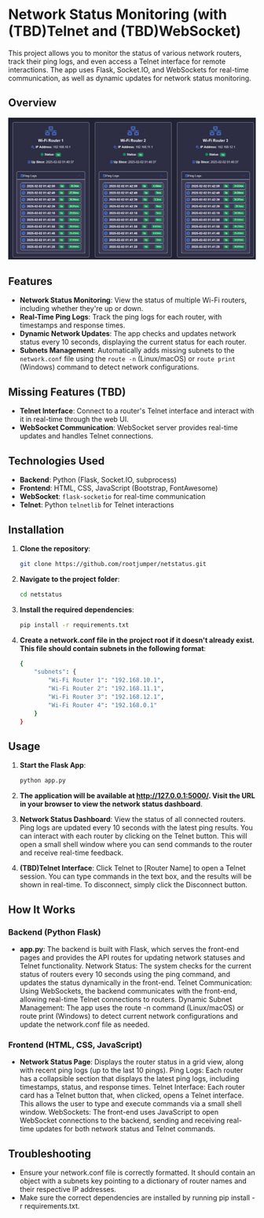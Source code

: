 # Network Status Monitoring (with (TBD)Telnet and (TBD)WebSocket)

This project allows you to monitor the status of various network routers, track their ping logs, and even access a Telnet interface for remote interactions. The app uses Flask, Socket.IO, and WebSockets for real-time communication, as well as dynamic updates for network status monitoring.

## Overview

![Network Status](netstatus.png)

## Features

- **Network Status Monitoring**: View the status of multiple Wi-Fi routers, including whether they're up or down.
- **Real-Time Ping Logs**: Track the ping logs for each router, with timestamps and response times.
- **Dynamic Network Updates**: The app checks and updates network status every 10 seconds, displaying the current status for each router.
- **Subnets Management**: Automatically adds missing subnets to the `network.conf` file using the `route -n` (Linux/macOS) or `route print` (Windows) command to detect network configurations.

## Missing Features (TBD)
- **Telnet Interface**: Connect to a router's Telnet interface and interact with it in real-time through the web UI.
- **WebSocket Communication**: WebSocket server provides real-time updates and handles Telnet connections.

## Technologies Used

- **Backend**: Python (Flask, Socket.IO, subprocess)
- **Frontend**: HTML, CSS, JavaScript (Bootstrap, FontAwesome)
- **WebSocket**: `flask-socketio` for real-time communication
- **Telnet**: Python `telnetlib` for Telnet interactions

## Installation

1. **Clone the repository**:
   ```bash
   git clone https://github.com/rootjumper/netstatus.git

2. **Navigate to the project folder**:
    ```bash
    cd netstatus

3. **Install the required dependencies**:
    ```bash
    pip install -r requirements.txt

4. **Create a network.conf file in the project root if it doesn't already exist. This file should contain subnets in the following format**:
    ```bash
    {
        "subnets": {
            "Wi-Fi Router 1": "192.168.10.1",
            "Wi-Fi Router 2": "192.168.11.1",
            "Wi-Fi Router 3": "192.168.12.1",
            "Wi-Fi Router 4": "192.168.0.1"
        }
    }

## Usage

1. **Start the Flask App**:
    ```bash
    python app.py

2. **The application will be available at http://127.0.0.1:5000/. Visit the URL in your browser to view the network status dashboard**.

3. **Network Status Dashboard**:
    View the status of all connected routers.
    Ping logs are updated every 10 seconds with the latest ping results.
    You can interact with each router by clicking on the Telnet button. This will open a small shell window where you can send commands to the router and receive real-time feedback.

4. **(TBD)Telnet Interface**:
    Click Telnet to [Router Name] to open a Telnet session.
    You can type commands in the text box, and the results will be shown in real-time.
    To disconnect, simply click the Disconnect button.

## How It Works
### Backend (Python Flask)

- **app.py**: The backend is built with Flask, which serves the front-end pages and provides the API routes for updating network statuses and Telnet functionality.
    Network Status: The system checks for the current status of routers every 10 seconds using the ping command, and updates the status dynamically in the front-end.
    Telnet Communication: Using WebSockets, the backend communicates with the front-end, allowing real-time Telnet connections to routers.
    Dynamic Subnet Management: The app uses the route -n command (Linux/macOS) or route print (Windows) to detect current network configurations and update the network.conf file as needed.

### Frontend (HTML, CSS, JavaScript)

- **Network Status Page**: Displays the router status in a grid view, along with recent ping logs (up to the last 10 pings).
    Ping Logs: Each router has a collapsible section that displays the latest ping logs, including timestamps, status, and response times.
    Telnet Interface: Each router card has a Telnet button that, when clicked, opens a Telnet interface. This allows the user to type and execute commands via a small shell window.
    WebSockets: The front-end uses JavaScript to open WebSocket connections to the backend, sending and receiving real-time updates for both network status and Telnet commands.

## Troubleshooting

- Ensure your network.conf file is correctly formatted. It should contain an object with a subnets key pointing to a dictionary of router names and their respective IP addresses.
- Make sure the correct dependencies are installed by running pip install -r requirements.txt.

